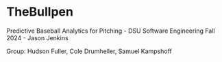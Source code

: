 # TheBullpen
Predictive Baseball Analytics for Pitching - DSU Software Engineering Fall 2024 - Jason Jenkins

Group: Hudson Fuller, Cole Drumheller, Samuel Kampshoff


